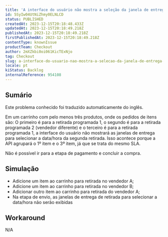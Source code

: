 ```yaml
---
title: 'A interface do usuário não mostra a seleção da janela de entrega para pontos de retirada quando um item de um vendedor está entre itens para retirada de outro vendedor'
id: 5SyIw04UtNiZhmy0ELNLCD
status: PUBLISHED
createdAt: 2023-12-15T20:18:48.433Z
updatedAt: 2023-12-15T20:18:49.218Z
publishedAt: 2023-12-15T20:18:49.218Z
firstPublishedAt: 2023-12-15T20:18:49.218Z
contentType: knownIssue
productTeam: Checkout
author: 2mXZkbi0oi061KicTExNjo
tag: Checkout
slug: a-interface-do-usuario-nao-mostra-a-selecao-da-janela-de-entrega-para-pontos-de-retirada-quando-um-item-de-um-vendedor-esta-entre-itens-para-retirada-de-outro-vendedor
locale: pt
kiStatus: Backlog
internalReference: 954108
---
```


## Sumário

<div class="alert alert-info">
  <p>Este problema conhecido foi traduzido automaticamente do inglês.</p>
</div>


Em um carrinho com pelo menos três produtos, onde os pedidos de itens são: O primeiro é para a retirada programada 1, o segundo é para a retirada programada 2 (vendedor diferente) e o terceiro é para a retirada programada 1, a interface do usuário não mostrará as janelas de entrega para selecionar a data/hora da segunda retirada. Isso acontece porque a API agrupará o 1º item e o 3º item, já que se trata do mesmo SLA.

Não é possível ir para a etapa de pagamento e concluir a compra.

## Simulação



- Adicione um item ao carrinho para retirada no vendedor A;
- Adicione um item ao carrinho para retirada no vendedor B;
- Adicionar outro item ao carrinho para retirada do vendedor A;
- Na etapa de envio, as janelas de entrega de retirada para selecionar a data/hora não serão exibidas

## Workaround


N/A




